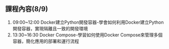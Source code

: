 ## 課程內容(8/9)
1. 09:00~12:00 Docker建立Python開發容器-學會如何利用Docker建立Python開發容器，實現隔離且一致的開發環境
2. 13:30~16:30  Docker Compose-學習如何使用Docker Compose來管理多個容器，簡化應用的部署和運行流程